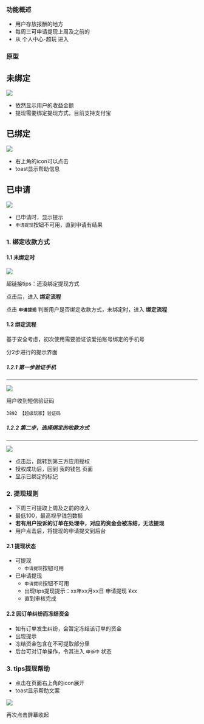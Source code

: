 ### 功能概述
* 用户存放报酬的地方
* 每周三可申请提现上周及之前的
* 从 个人中心-超玩 进入

### 原型
未绑定
---
![](img/个人中心-超玩-我的收益-未绑定.jpg)

* 依然显示用户的收益金额
* 提现需要绑定提现方式，目前支持支付宝

已绑定
---
![](img/个人中心-超玩-我的收益-已绑定.jpg)

* 右上角的icon可以点击
* toast显示帮助信息

已申请
---
![](img/个人中心-超玩-我的收益-已申请.jpg)

* 已申请时，显示提示
* `申请提现`按钮不可用，直到申请有结果

### 1. 绑定收款方式

#### 1.1 未绑定时

![](img/个人中心-超玩-我的收益-未绑定.jpg)

超链接tips：还没绑定提现方式

点击后，进入 **绑定流程**

点击 **`申请提现`** 判断用户是否绑定收款方式，未绑定时，进入 **绑定流程**


#### 1.2 绑定流程

基于安全考虑，初次使用需要验证该爱拍账号绑定的手机号

分2步进行的提示界面

##### 1.2.1 第一步验证手机
---
![](img/个人中心-超玩-提现-未绑定-s1.jpg)

用户收到短信验证码

	3892 【超级玩家】验证码


##### 1.2.2 第二步，选择绑定的收款方式
---
![](img/个人中心-超玩-提现-未绑定-s2.jpg)

* 点击后，跳转到第三方应用授权
* 授权成功后，回到 我的钱包 页面
* 显示已绑定的标记

### 2. 提现规则
* 下周三可提取上周及之前的收入
* 最低100，最高视乎钱包数额
* **若有用户投诉的订单在处理中，对应的资金会被冻结，无法提现**
* 用户点击后，将提现的申请提交到后台


#### 2.1 提现状态

* 可提现
	* `申请提现`按钮可用
* 已申请提现
	* `申请提现`按钮不可用
	* 出现tips提现提示：xx年xx月xx日 申请提现 ¥xx
	* 直到审核完成

#### 2.2 因订单纠纷而冻结资金

* 如有订单发生纠纷，会暂定冻结该订单的资金
* 出现提示
* 冻结资金包含在不可提取部分里
* 后台可对订单操作，令其进入 `申诉中` 状态


### 3. tips提现帮助
* 点击在页面右上角的icon展开
* toast显示帮助文案

![](img/个人中心-超玩-我的收益-已绑定.jpg)

再次点击屏幕收起